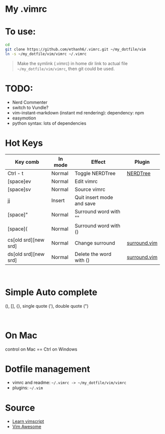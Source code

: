 # My .vimrc

# To use:
```sh
cd 
git clone https://github.com/ethanh6/.vimrc.git ~/my_dotfile/vim
ln -s ~/my_dotfile/vim/vimrc ~/.vimrc
```

> Make the symlink (.vimrc) in home dir link to actual file `~/my_dotfile/vim/vimrc`, then git could be used.

# TODO:
- Nerd Commenter
- switch to Vundle?
- vim-instant-markdown (instant md rendering): dependency: npm
- easymotion
- python syntax: lots of dependencies

# Hot Keys

| Key comb | In mode |  Effect | Plugin |
|-------   | ------ | ------ | --- |
| Ctrl - t | Normal | Toggle NERDTree | [NERDTree](https://vimawesome.com/plugin/nerdtree-red)
| [space]ev | Normal | Edit vimrc|
| [space]sv | Normal | Source vimrc|
| jj | Insert | Quit insert mode and save|
| [space]" | Normal | Surround word with ""|
| [space]( | Normal | Surround word with ()|
| cs[old srd][new srd]| Normal | Change surround | [surround.vim](https://vimawesome.com/plugin/surround-vim) |
| ds[old srd][new srd]| Normal | Delete the word with ()| [surround.vim](https://vimawesome.com/plugin/surround-vim) |

<br>

# Simple Auto complete
(), [], {}, single quote ('), double quote (")


<br>

# On Mac
control on Mac == Ctrl on Windows

# Dotfile management
- vimrc and readme: `~/.vimrc -> ~/my_dotfile/vim/vimrc`
- plugins: `~/.vim`


# Source
- [Learn vimscript](https://learnvimscriptthehardway.stevelosh.com)
- [Vim Awesome](https://vimawesome.com)
